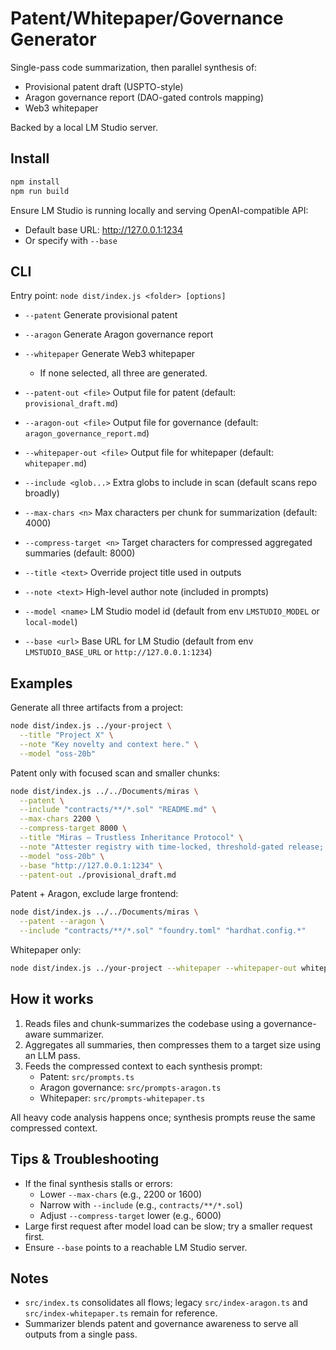 # Patent/Whitepaper/Governance Generator

Single-pass code summarization, then parallel synthesis of:
- Provisional patent draft (USPTO-style)
- Aragon governance report (DAO-gated controls mapping)
- Web3 whitepaper

Backed by a local LM Studio server.

## Install

```bash
npm install
npm run build
```

Ensure LM Studio is running locally and serving OpenAI-compatible API:
- Default base URL: http://127.0.0.1:1234
- Or specify with `--base`

## CLI

Entry point: `node dist/index.js <folder> [options]`

- `--patent` Generate provisional patent
- `--aragon` Generate Aragon governance report
- `--whitepaper` Generate Web3 whitepaper
  - If none selected, all three are generated.

- `--patent-out <file>` Output file for patent (default: `provisional_draft.md`)
- `--aragon-out <file>` Output file for governance (default: `aragon_governance_report.md`)
- `--whitepaper-out <file>` Output file for whitepaper (default: `whitepaper.md`)

- `--include <glob...>` Extra globs to include in scan (default scans repo broadly)
- `--max-chars <n>` Max characters per chunk for summarization (default: 4000)
- `--compress-target <n>` Target characters for compressed aggregated summaries (default: 8000)
- `--title <text>` Override project title used in outputs
- `--note <text>` High-level author note (included in prompts)
- `--model <name>` LM Studio model id (default from env `LMSTUDIO_MODEL` or `local-model`)
- `--base <url>` Base URL for LM Studio (default from env `LMSTUDIO_BASE_URL` or `http://127.0.0.1:1234`)

## Examples

Generate all three artifacts from a project:
```bash
node dist/index.js ../your-project \
  --title "Project X" \
  --note "Key novelty and context here." \
  --model "oss-20b"
```

Patent only with focused scan and smaller chunks:
```bash
node dist/index.js ../../Documents/miras \
  --patent \
  --include "contracts/**/*.sol" "README.md" \
  --max-chars 2200 \
  --compress-target 8000 \
  --title "Miras – Trustless Inheritance Protocol" \
  --note "Attester registry with time-locked, threshold-gated release; phone-blob recovery; UUPS guardrails." \
  --model "oss-20b" \
  --base "http://127.0.0.1:1234" \
  --patent-out ./provisional_draft.md
```

Patent + Aragon, exclude large frontend:
```bash
node dist/index.js ../../Documents/miras \
  --patent --aragon \
  --include "contracts/**/*.sol" "foundry.toml" "hardhat.config.*"
```

Whitepaper only:
```bash
node dist/index.js ../your-project --whitepaper --whitepaper-out whitepaper.md
```

## How it works

1) Reads files and chunk-summarizes the codebase using a governance-aware summarizer.
2) Aggregates all summaries, then compresses them to a target size using an LLM pass.
3) Feeds the compressed context to each synthesis prompt:
   - Patent: `src/prompts.ts`
   - Aragon governance: `src/prompts-aragon.ts`
   - Whitepaper: `src/prompts-whitepaper.ts`

All heavy code analysis happens once; synthesis prompts reuse the same compressed context.

## Tips & Troubleshooting

- If the final synthesis stalls or errors:
  - Lower `--max-chars` (e.g., 2200 or 1600)
  - Narrow with `--include` (e.g., `contracts/**/*.sol`)
  - Adjust `--compress-target` lower (e.g., 6000)
- Large first request after model load can be slow; try a smaller request first.
- Ensure `--base` points to a reachable LM Studio server.

## Notes

- `src/index.ts` consolidates all flows; legacy `src/index-aragon.ts` and `src/index-whitepaper.ts` remain for reference.
- Summarizer blends patent and governance awareness to serve all outputs from a single pass.
